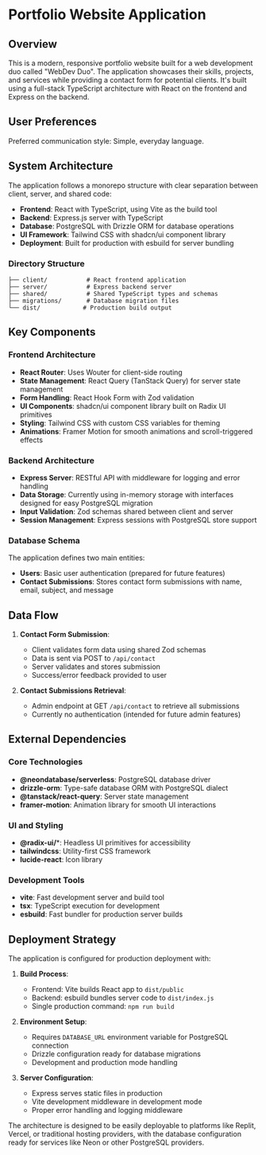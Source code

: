# Portfolio Website Application

## Overview

This is a modern, responsive portfolio website built for a web development duo called "WebDev Duo". The application showcases their skills, projects, and services while providing a contact form for potential clients. It's built using a full-stack TypeScript architecture with React on the frontend and Express on the backend.

## User Preferences

Preferred communication style: Simple, everyday language.

## System Architecture

The application follows a monorepo structure with clear separation between client, server, and shared code:

- **Frontend**: React with TypeScript, using Vite as the build tool
- **Backend**: Express.js server with TypeScript
- **Database**: PostgreSQL with Drizzle ORM for database operations
- **UI Framework**: Tailwind CSS with shadcn/ui component library
- **Deployment**: Built for production with esbuild for server bundling

### Directory Structure
```
├── client/           # React frontend application
├── server/           # Express backend server
├── shared/           # Shared TypeScript types and schemas
├── migrations/       # Database migration files
└── dist/            # Production build output
```

## Key Components

### Frontend Architecture
- **React Router**: Uses Wouter for client-side routing
- **State Management**: React Query (TanStack Query) for server state management
- **Form Handling**: React Hook Form with Zod validation
- **UI Components**: shadcn/ui component library built on Radix UI primitives
- **Styling**: Tailwind CSS with custom CSS variables for theming
- **Animations**: Framer Motion for smooth animations and scroll-triggered effects

### Backend Architecture
- **Express Server**: RESTful API with middleware for logging and error handling
- **Data Storage**: Currently using in-memory storage with interfaces designed for easy PostgreSQL migration
- **Input Validation**: Zod schemas shared between client and server
- **Session Management**: Express sessions with PostgreSQL store support

### Database Schema
The application defines two main entities:
- **Users**: Basic user authentication (prepared for future features)
- **Contact Submissions**: Stores contact form submissions with name, email, subject, and message

## Data Flow

1. **Contact Form Submission**:
   - Client validates form data using shared Zod schemas
   - Data is sent via POST to `/api/contact`
   - Server validates and stores submission
   - Success/error feedback provided to user

2. **Contact Submissions Retrieval**:
   - Admin endpoint at GET `/api/contact` to retrieve all submissions
   - Currently no authentication (intended for future admin features)

## External Dependencies

### Core Technologies
- **@neondatabase/serverless**: PostgreSQL database driver
- **drizzle-orm**: Type-safe database ORM with PostgreSQL dialect
- **@tanstack/react-query**: Server state management
- **framer-motion**: Animation library for smooth UI interactions

### UI and Styling
- **@radix-ui/***: Headless UI primitives for accessibility
- **tailwindcss**: Utility-first CSS framework
- **lucide-react**: Icon library

### Development Tools
- **vite**: Fast development server and build tool
- **tsx**: TypeScript execution for development
- **esbuild**: Fast bundler for production server builds

## Deployment Strategy

The application is configured for production deployment with:

1. **Build Process**:
   - Frontend: Vite builds React app to `dist/public`
   - Backend: esbuild bundles server code to `dist/index.js`
   - Single production command: `npm run build`

2. **Environment Setup**:
   - Requires `DATABASE_URL` environment variable for PostgreSQL connection
   - Drizzle configuration ready for database migrations
   - Development and production mode handling

3. **Server Configuration**:
   - Express serves static files in production
   - Vite development middleware in development mode
   - Proper error handling and logging middleware

The architecture is designed to be easily deployable to platforms like Replit, Vercel, or traditional hosting providers, with the database configuration ready for services like Neon or other PostgreSQL providers.